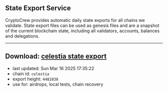 ## State Export Service
CryptoCrew provides automatic daily state exports for all chains we validate. State export files can be used as genesis files and are a snapshot of the current blockchain state, including all validators, accounts, balances and delegations.

---
**Download: [celestia state export](https://dl-eu2.ccvalidators.com/SERVICE/celestia/celestia_export_4482838.json)**
---

- last updated: Sun Mar 16 2025 17:35:22
- chain id: `celestia`
- export height: `4482838`
- use for: airdrops, local tests, chain recovery
